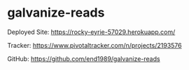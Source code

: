 # galvanize-reads

Deployed Site: https://rocky-eyrie-57029.herokuapp.com/

Tracker: https://www.pivotaltracker.com/n/projects/2193576

GitHub: https://github.com/end1989/galvanize-reads
